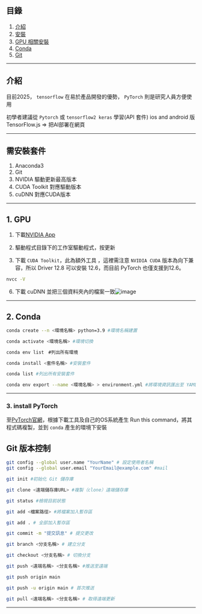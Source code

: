 


## 目錄
1. [介紹](#介紹)
2. [安裝](#需安裝套件)
3. [GPU 相關安裝](#GPU)
4. [Conda](#conda)
5. [Git](#git)
----
## 介紹
目前2025， `tensorflow` 在易於產品開發的優勢， `PyTorch` 則是研究人員方便使用

初學者建議從 `Pytorch` 或 `tensorflow2 keras` 學習(API 套件)
ios and android 版 
TensorFlow.js => 把AI部署在網頁

----

## 需安裝套件
1. Anaconda3
2. Git
3. NVIDIA 驅動更新最高版本
4. CUDA Toolkit 對應驅動版本
5. cuDNN 對應CUDA版本
----
## 1. GPU
1. 下載[NVIDIA App](https://www.nvidia.com/zh-tw/software/nvidia-app/)

3. 驅動程式目錄下的工作室驅動程式，按更新
4. 下載 `CUDA Toolkit`，此為額外工具 ，這裡需注意 `NVIDIA CUDA` 版本為向下兼容，所以 Driver 12.8 可以安裝 12.6，而目前 PyTorch 也僅支援到12.6。
  ```bash
  nvcc -V
  ```
6. 下載 cuDNN 並把三個資料夾內的檔案一致![image](https://github.com/user-attachments/assets/78e7b4c4-af59-4c70-b1c6-671e40119786)

----
## 2. Conda
```bash
conda create --n <環境名稱> python=3.9 #環境名稱建置
```
```bash
conda activate <環境名稱> #環境切換
```
```bash 
conda env list　#列出所有環境
```
```bash
conda install <套件名稱> #安裝套件
``` 
```bash
conda list #列出所有安裝套件
```
```bash
conda env export --name <環境名稱> > environment.yml #將環境資訊匯出至 YAML 檔
```
----

### 3. install PyTorch
至[PyTorch官網](https://pytorch.org/)，根據下載工具及自己的OS系統產生 Run this command，將其程式碼複製，並到 `conda` 產生的環境下安裝

## Git 版本控制
```bash
git config --global user.name "YourName" # 設定使用者名稱
git config --global user.email "YourEmail@example.com" #mail
```
```bash
git init #初始化 Git 儲存庫
```
```bash
git clone <遠端儲存庫URL> #複製（clone）遠端儲存庫
```
```bash
git status #檢視目前狀態
```
```bash
git add <檔案路徑> #將檔案加入暫存區
```
```bash
git add . # 全部加入暫存區
```
```bash
git commit -m "提交訊息" # 提交更改
```
```bash
git branch <分支名稱> # 建立分支
```
```bash
git checkout <分支名稱> # 切換分支
```
```bash
git push <遠端名稱> <分支名稱> #推送至遠端
```
```bash
git push origin main
```
```bash
git push -u origin main # 首次推送
```
```bash
git pull <遠端名稱> <分支名稱> # 取得遠端更新
```
----

